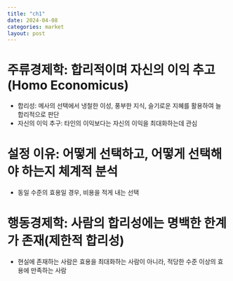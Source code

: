 ```yaml
---
title: "ch1"
date: 2024-04-08
categories: market
layout: post
---
```

# 주류경제학: 합리적이며 자신의 이익 추고(Homo Economicus)
- 합리성: 메사의 선택에서 냉철한 이성, 풍부한 지식, 슬기로운 지혜를 활용하여 늘 합리적으로 판단
- 자신의 이익 추구: 타인의 이익보다는 자신의 이익을 최대화하는데 관심

# 설정 이유: 어떻게 선택하고, 어떻게 선택해야 하는지 체계적 분석
- 동일 수준의 효용일 경우, 비용을 적게 내는 선택

# 행동경제학: 사람의 합리성에는 명백한 한계가 존재(제한적 합리성)
- 현실에 존재하는 사람은 효용을 최대화하는 사람이 아니라, 적당한 수준 이상의 효용에 만족하는 사람
